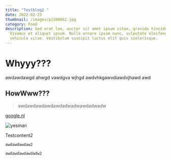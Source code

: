 ```yaml
---
title: "Testblog2 "
date: 2022-02-23
thumbnail: /images/p1100062.jpg
category: Food
description: Sed erat leo, auctor sit amet ipsum vitae, gravida tincidunt nunc.
  Vivamus et aliquet ipsum. Nulla ornare ipsum nunc, vulputate eleifend enim
  vehicula vitae. Vestibulum suscipit luctus elit quis scelerisque.
---
```

# Whyyy???

awdawdawgd ahwgd vawdgva wjhgd awdvhkgawvdiawdvjhawd awd

## HowWww???



> awdawdawdawdawdadwadwawdadwadw

[google.nl](google.nl)

![yesman](/images/p1100057.jpg "Nice image")

Testcontent2

`awdawdawdaw2`

`awdawdawdawdadw2`